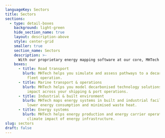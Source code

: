 ```yaml
---
languageKey: Sectors
title: Sectors
sections:
  - type: detail-boxes
    background: light-green
    hide_section_name: true
    layout: description-above
    style: center-grid
    smaller: true
    section_name: Sectors
    description: >-
      With our proprietary energy mapping software at our core, MHTech enables innovative and forward-thinking companies to decarbonise complex energy systems across transport, energy systems, industry & built environment.
    boxes:
      - title: Road transport
        blurb: MHTech helps you simulate and assess pathways to a decarbonised road
          fleet operation.
      - title: Marine transport & operations
        blurb: MHTech helps you model decarbonised technology solutions and emissions
          impact across your shipping & port operations.
      - title: Industrial & built environment
        blurb: MHTech maps energy systems in built and industrial facilities to target
          lower energy consumption and minimised waste heat.
      - title: Energy systems
        blurb: MHTech helps energy production and energy carrier operators to reduce
          climate impact of energy infrastructure.
slug: sectors
draft: false
---
```

